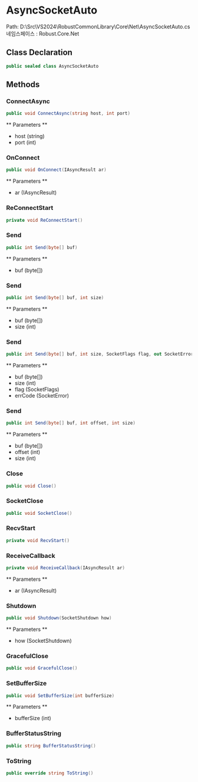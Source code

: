# AsyncSocketAuto
Path: D:\Src\VS2024\RobustCommonLibrary\Core\Net\AsyncSocketAuto.cs
네임스페이스 : Robust.Core.Net

## Class Declaration
```csharp
public sealed class AsyncSocketAuto
```

## Methods
### ConnectAsync
```csharp
public void ConnectAsync(string host, int port)
```
** Parameters **
- host (string)
- port (int)

### OnConnect
```csharp
public void OnConnect(IAsyncResult ar)
```
** Parameters **
- ar (IAsyncResult)

### ReConnectStart
```csharp
private void ReConnectStart()
```

### Send
```csharp
public int Send(byte[] buf)
```
** Parameters **
- buf (byte[])

### Send
```csharp
public int Send(byte[] buf, int size)
```
** Parameters **
- buf (byte[])
- size (int)

### Send
```csharp
public int Send(byte[] buf, int size, SocketFlags flag, out SocketError errCode)
```
** Parameters **
- buf (byte[])
- size (int)
- flag (SocketFlags)
- errCode (SocketError)

### Send
```csharp
public int Send(byte[] buf, int offset, int size)
```
** Parameters **
- buf (byte[])
- offset (int)
- size (int)

### Close
```csharp
public void Close()
```

### SocketClose
```csharp
public void SocketClose()
```

### RecvStart
```csharp
private void RecvStart()
```

### ReceiveCallback
```csharp
private void ReceiveCallback(IAsyncResult ar)
```
** Parameters **
- ar (IAsyncResult)

### Shutdown
```csharp
public void Shutdown(SocketShutdown how)
```
** Parameters **
- how (SocketShutdown)

### GracefulClose
```csharp
public void GracefulClose()
```

### SetBufferSize
```csharp
public void SetBufferSize(int bufferSize)
```
** Parameters **
- bufferSize (int)

### BufferStatusString
```csharp
public string BufferStatusString()
```

### ToString
```csharp
public override string ToString()
```

